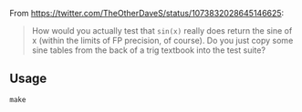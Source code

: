 From https://twitter.com/TheOtherDaveS/status/1073832028645146625:
> How would you actually test that `sin(x)` really does return the sine of x (within the limits of FP precision, of course). Do you just copy some sine tables from the back of a trig textbook into the test suite?

## Usage

```
make
```
